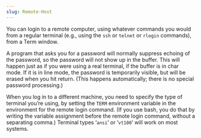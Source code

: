```yaml
---
slug: Remote-Host
---
```


You can login to a remote computer, using whatever commands you would from a regular terminal (e.g., using the `ssh` or `telnet` or `rlogin` commands), from a Term window.

A program that asks you for a password will normally suppress echoing of the password, so the password will not show up in the buffer. This will happen just as if you were using a real terminal, if the buffer is in char mode. If it is in line mode, the password is temporarily visible, but will be erased when you hit return. (This happens automatically; there is no special password processing.)

When you log in to a different machine, you need to specify the type of terminal you’re using, by setting the `TERM` environment variable in the environment for the remote login command. (If you use bash, you do that by writing the variable assignment before the remote login command, without a separating comma.) Terminal types ‘`ansi`’ or ‘`vt100`’ will work on most systems.

